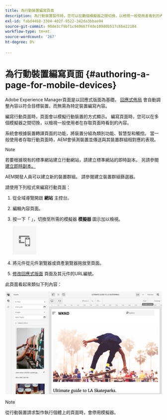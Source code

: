```yaml
---
title: 為行動裝置編寫頁面
description: 為行動裝置製作時，您可以在數個模擬器之間切換，以檢視一般使用者看到的內容
exl-id: fabd4468-3304-402f-9522-342da3bbae94
source-git-commit: 90de3cf9bf1c949667f4de109d0b517c6be22184
workflow-type: tm+mt
source-wordcount: '267'
ht-degree: 0%

---
```


# 為行動裝置編寫頁面 {#authoring-a-page-for-mobile-devices}

Adobe Experience Manager頁面是以回應式版面為基礎。 [回應式佈局](/help/sites-cloud/authoring/features/responsive-layout.md) 會自動調整內容以符合目標裝置，而無需為特定裝置編寫內容。

編寫行動頁面時，頁面會以模擬行動裝置的方式顯示。 編寫頁面時，您可以在多個模擬器之間切換，以檢視一般使用者在存取頁面時看到的內容。

系統會根據裝置轉譯頁面的功能，將裝置分組為類別功能、智慧型和觸控。 當一般使用者存取行動頁面時，AEM會偵測裝置並傳送與其裝置群組相對應的表現。

>[!NOTE]
>
>若要根據現有的標準網站建立行動網站，請建立標準網站的即時副本。 另請參閱 [建立即時副本。](/help/sites-cloud/administering/msm/creating-live-copies.md)
>
>AEM開發人員可以建立新的裝置群組。 請參閱建立裝置群組篩選器。

<!--
>AEM developers can create new device groups. (See [Creating Device Group Filters](/help/sites-developing/groupfilters.md).)
-->

請使用下列程式來編寫行動頁面：

1. 從全域導覽開啟 **網站** 主控台。
1. 編輯內容頁面。
1. 按一下「 」，切換至所需的模擬器 **模擬器** 圖示加以檢視。

   ![模擬器圖示](/help/sites-cloud/authoring/assets/emulator.png)

1. 將元件從元件瀏覽器或資產瀏覽器拖放至頁面。
1. [修改回應式版面](/help/sites-cloud/authoring/features/responsive-layout.md) 頁面及其元件的URL編號。

此頁面看起來類似下列內容：

![行動範例](/help/sites-cloud/authoring/assets/mobile.png)

>[!NOTE]
>
>從行動裝置請求製作執行個體上的頁面時，會停用模擬器。
